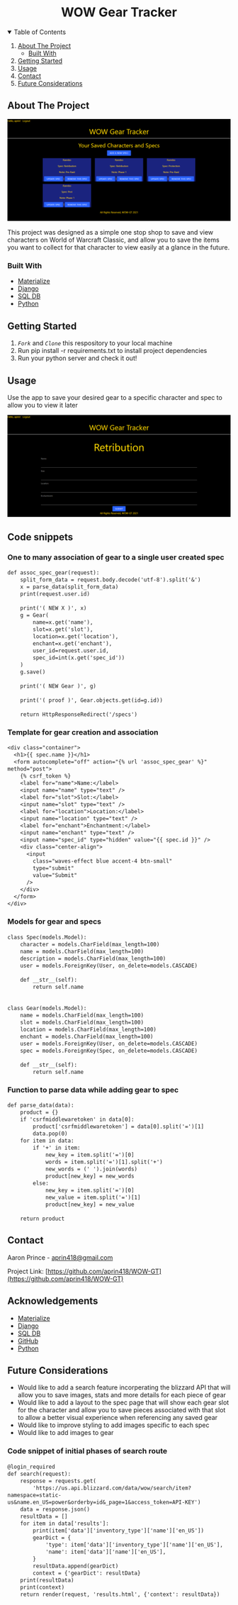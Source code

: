   <h1 align="center">WOW Gear Tracker</h1>

<details open="open">
  <summary>Table of Contents</summary>
  <ol>
    <li>
      <a href="#about-the-project">About The Project</a>
      <ul>
        <li><a href="#built-with">Built With</a></li>
      </ul>
    </li>
    <li>
      <a href="#getting-started">Getting Started</a>
    </li>
    <li><a href="#usage">Usage</a></li>
    <li><a href="#contact">Contact</a></li>
    <li><a href="#future-considerations">Future Considerations</a></li>
  </ol>
</details>

<!-- ABOUT THE PROJECT -->

## About The Project

![Specs Screen](img/specs-page.png)

This project was designed as a simple one stop shop to save and view characters on World of Warcraft Classic, and allow you to save the items you want to collect for that character to view easily at a glance in the future.

### Built With

- [Materialize](https://materializecss.com/)
- [Django](https://www.djangoproject.com/)
- [SQL DB](https://www.mysql.com/)
- [Python](https://www.python.org/)

## Getting Started

1. _`Fork`_ and _`Clone`_ this respository to your local machine
2. Run pip install -r requirements.txt to install project dependencies
3. Run your python server and check it out!

## Usage

Use the app to save your desired gear to a specific character and spec to allow you to view it later

![Gear Creation](img/gear-create-form.png)

## Code snippets

### One to many association of gear to a single user created spec

```
def assoc_spec_gear(request):
    split_form_data = request.body.decode('utf-8').split('&')
    x = parse_data(split_form_data)
    print(request.user.id)

    print('( NEW X )', x)
    g = Gear(
        name=x.get('name'),
        slot=x.get('slot'),
        location=x.get('location'),
        enchant=x.get('enchant'),
        user_id=request.user.id,
        spec_id=int(x.get('spec_id'))
    )
    g.save()

    print('( NEW Gear )', g)

    print('( proof )', Gear.objects.get(id=g.id))

    return HttpResponseRedirect('/specs')
```

### Template for gear creation and association

```
<div class="container">
  <h1>{{ spec.name }}</h1>
  <form autocomplete="off" action="{% url 'assoc_spec_gear' %}" method="post">
    {% csrf_token %}
    <label for="name">Name:</label>
    <input name="name" type="text" />
    <label for="slot">Slot:</label>
    <input name="slot" type="text" />
    <label for="location">Location:</label>
    <input name="location" type="text" />
    <label for="enchant">Enchantment:</label>
    <input name="enchant" type="text" />
    <input name="spec_id" type="hidden" value="{{ spec.id }}" />
    <div class="center-align">
      <input
        class="waves-effect blue accent-4 btn-small"
        type="submit"
        value="Submit"
      />
    </div>
  </form>
</div>
```

### Models for gear and specs

```
class Spec(models.Model):
    character = models.CharField(max_length=100)
    name = models.CharField(max_length=100)
    description = models.CharField(max_length=100)
    user = models.ForeignKey(User, on_delete=models.CASCADE)

    def __str__(self):
        return self.name


class Gear(models.Model):
    name = models.CharField(max_length=100)
    slot = models.CharField(max_length=100)
    location = models.CharField(max_length=100)
    enchant = models.CharField(max_length=100)
    user = models.ForeignKey(User, on_delete=models.CASCADE)
    spec = models.ForeignKey(Spec, on_delete=models.CASCADE)

    def __str__(self):
        return self.name
```

### Function to parse data while adding gear to spec

```
def parse_data(data):
    product = {}
    if 'csrfmiddlewaretoken' in data[0]:
        product['csrfmiddlewaretoken'] = data[0].split('=')[1]
        data.pop(0)
    for item in data:
        if '+' in item:
            new_key = item.split('=')[0]
            words = item.split('=')[1].split('+')
            new_words = (' ').join(words)
            product[new_key] = new_words
        else:
            new_key = item.split('=')[0]
            new_value = item.split('=')[1]
            product[new_key] = new_value

    return product
```

## Contact

Aaron Prince - aprin418@gmail.com

Project Link: [https://github.com/aprin418/WOW-GT](https://github.com/aprin418/WOW-GT)

## Acknowledgements

- [Materialize](https://materializecss.com/)
- [Django](https://www.djangoproject.com/)
- [SQL DB](https://www.mysql.com/)
- [GitHub](https://github.com/)
- [Python](https://www.python.org/)

## Future Considerations

- Would like to add a search feature incorperating the blizzard API that will allow you to save images, stats and more details for each piece of gear
- Would like to add a layout to the spec page that will show each gear slot for the character and allow you to save pieces associated with that slot to allow a better visual experience when referencing any saved gear
- Would like to improve styling to add images specific to each spec
- Would like to add images to gear

### Code snippet of initial phases of search route

```
@login_required
def search(request):
    response = requests.get(
        'https://us.api.blizzard.com/data/wow/search/item?namespace=static-us&name.en_US=power&orderby=id&_page=1&access_token=API-KEY')
    data = response.json()
    resultData = []
    for item in data['results']:
        print(item['data']['inventory_type']['name']['en_US'])
        gearDict = {
            'type': item['data']['inventory_type']['name']['en_US'],
            'name': item['data']['name']['en_US'],
        }
        resultData.append(gearDict)
        context = {'gearDict': resultData}
    print(resultData)
    print(context)
    return render(request, 'results.html', {'context': resultData})
```
